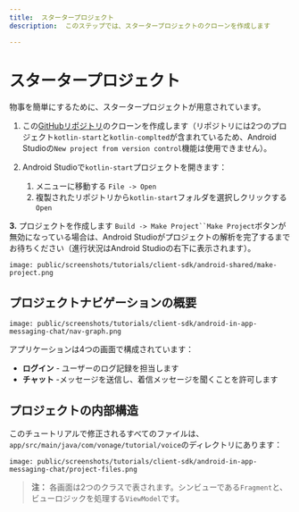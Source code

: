 ```yaml
---
title:  スタータープロジェクト
description:  このステップでは、スタータープロジェクトのクローンを作成します

---
```


スタータープロジェクト
===========

物事を簡単にするために、スタータープロジェクトが用意されています。

1. この[GitHubリポジトリ](https://github.com/nexmo-community/client-sdk-android-tutorial-messaging)のクローンを作成します（リポジトリには2つのプロジェクト`kotlin-start`と`kotlin-complted`が含まれているため、Android Studioの`New project from version control`機能は使用できません）。

2. Android Studioで`kotlin-start`プロジェクトを開きます：

   1. メニューに移動する `File -> Open`
   2. 複製されたリポジトリから`kotlin-start`フォルダを選択しクリックする `Open`

**3\.** プロジェクトを作成します `Build -> Make Project``Make Project`ボタンが無効になっている場合は、Android Studioがプロジェクトの解析を完了するまでお待ちください（進行状況はAndroid Studioの右下に表示されます）。

```screenshot
image: public/screenshots/tutorials/client-sdk/android-shared/make-project.png
```

プロジェクトナビゲーションの概要
----------------

```screenshot
image: public/screenshots/tutorials/client-sdk/android-in-app-messaging-chat/nav-graph.png
```

アプリケーションは4つの画面で構成されています：

* **ログイン** - ユーザーのログ記録を担当します
* **チャット** -メッセージを送信し、着信メッセージを聞くことを許可します

プロジェクトの内部構造
-----------

このチュートリアルで修正されるすべてのファイルは、`app/src/main/java/com/vonage/tutorial/voice`のディレクトリにあります：

```screenshot
image: public/screenshots/tutorials/client-sdk/android-in-app-messaging-chat/project-files.png
```

> **注：** 各画面は2つのクラスで表されます。シンビューである`Fragment`と、ビューロジックを処理する`ViewModel`です。

